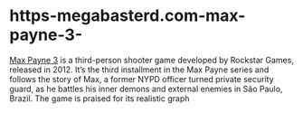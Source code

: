 # https-megabasterd.com-max-payne-3-
[Max Payne 3](https://megabasterd.com/max-payne-3/) is a third-person shooter game developed by Rockstar Games, released in 2012. It’s the third installment in the Max Payne series and follows the story of Max, a former NYPD officer turned private security guard, as he battles his inner demons and external enemies in São Paulo, Brazil. The game is praised for its realistic graph
